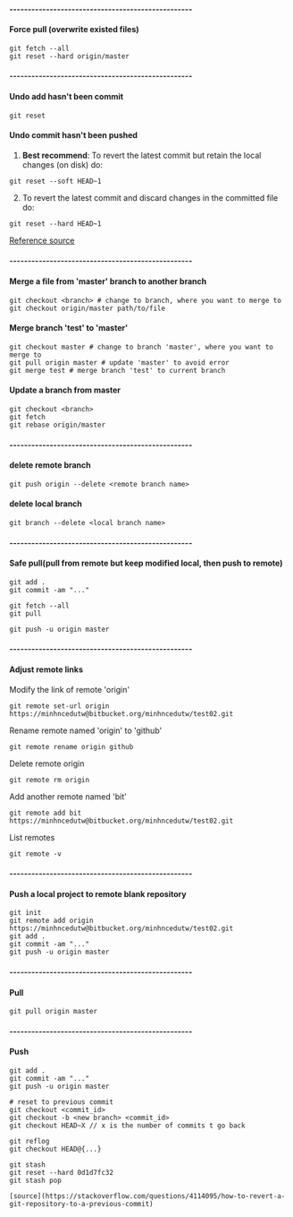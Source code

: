 
#### --------------------------------------------------
#### **Force** pull (overwrite existed files)
```commandline
git fetch --all
git reset --hard origin/master
```

#### --------------------------------------------------
#### **Undo** add hasn't been commit
```commandline
git reset
```

#### **Undo** commit hasn't been pushed
1. **Best recommend**: To revert the latest commit but retain the local changes (on disk) do:
```commandline
git reset --soft HEAD~1
```
2. To revert the latest commit and discard changes in the committed file do:
```commandline
git reset --hard HEAD~1
```

[Reference source](https://stackoverflow.com/questions/4114095/how-to-revert-a-git-repository-to-a-previous-commit)

#### --------------------------------------------------
#### Merge a file from 'master' branch to another branch
```commandline
git checkout <branch> # change to branch, where you want to merge to
git checkout origin/master path/to/file
```

#### Merge branch 'test' to 'master'
```commandline
git checkout master # change to branch 'master', where you want to merge to
git pull origin master # update 'master' to avoid error
git merge test # merge branch 'test' to current branch
```

#### Update a branch from master
```commandline
git checkout <branch>
git fetch
git rebase origin/master
```

#### --------------------------------------------------
#### delete remote branch
```commandline
git push origin --delete <remote branch name>
```

#### delete local branch
```commandline
git branch --delete <local branch name>
```

#### --------------------------------------------------
#### Safe pull(pull from remote but keep modified local, then push to remote)
```commandline
git add .
git commit -am "..."

git fetch --all
git pull

git push -u origin master
```

#### --------------------------------------------------
#### Adjust remote links
Modify the link of remote 'origin'
```commandline
git remote set-url origin https://minhncedutw@bitbucket.org/minhncedutw/test02.git
```
Rename remote named 'origin' to 'github'
```commandline
git remote rename origin github
```
Delete remote origin
```commandline
git remote rm origin
```
Add another remote named 'bit'
```commandline
git remote add bit https://minhncedutw@bitbucket.org/minhncedutw/test02.git
```
List remotes
```commandline
git remote -v
```

#### --------------------------------------------------
#### Push a local project to remote blank repository
```commandline
git init
git remote add origin https://minhncedutw@bitbucket.org/minhncedutw/test02.git
git add .
git commit -am "..."
git push -u origin master
```

#### --------------------------------------------------
#### Pull
```commandline
git pull origin master
```

#### --------------------------------------------------
#### Push
```commandline
git add .
git commit -am "..."
git push -u origin master
```

```commandline
# reset to previous commit
git checkout <commit_id>
git checkout -b <new branch> <commit_id>
git checkout HEAD~X // x is the number of commits t go back

git reflog
git checkout HEAD@{...}

git stash
git reset --hard 0d1d7fc32
git stash pop

[source](https://stackoverflow.com/questions/4114095/how-to-revert-a-git-repository-to-a-previous-commit)
```

